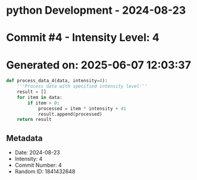 ﻿# python Development - 2024-08-23
# Commit #4 - Intensity Level: 4
# Generated on: 2025-06-07 12:03:37
```python
def process_data_4(data, intensity=4):
    '''Process data with specified intensity level'''
    result = []
    for item in data:
        if item > 0:
            processed = item * intensity + 41
            result.append(processed)
    return result
```
## Metadata
- Date: 2024-08-23
- Intensity: 4
- Commit Number: 4
- Random ID: 1841432648
